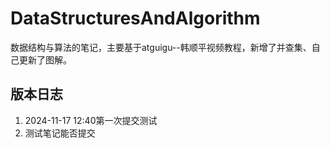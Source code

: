 # DataStructuresAndAlgorithm

数据结构与算法的笔记，主要基于atguigu--韩顺平视频教程，新增了并查集、自己更新了图解。

## 版本日志

1. 2024-11-17 12:40第一次提交测试
2. 测试笔记能否提交